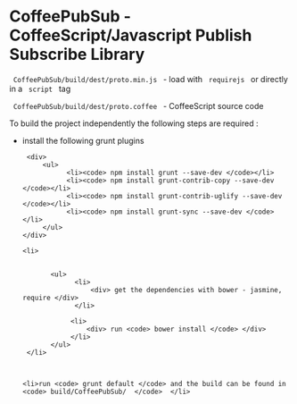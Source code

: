 CoffeePubSub - CoffeeScript/Javascript Publish Subscribe Library
======================================================





<code> CoffeePubSub/build/dest/proto.min.js </code> - load with  <code> requirejs </code> or directly in a <code> script </code> tag

<code> CoffeePubSub/build/dest/proto.coffee </code> - CoffeeScript source code



To build the project independently the following steps are required :

<ul>
    <li> install the following grunt plugins

     <div>
         <ul>
               <li><code> npm install grunt --save-dev </code></li>
               <li><code> npm install grunt-contrib-copy --save-dev </code></li>
               <li><code> npm install grunt-contrib-uglify --save-dev </code></li>
               <li><code> npm install grunt-sync --save-dev </code></li>
         </ul>
    </div>
</li>

    <li>


           <ul>
                 <li>
                     <div> get the dependencies with bower - jasmine, require </div>
                 </li>

                <li>
                    <div> run <code> bower install </code> </div>
                </li>
           </ul>
     </li>



    <li>run <code> grunt default </code> and the build can be found in <code> build/CoffeePubSub/  </code>  </li>
</ul>



